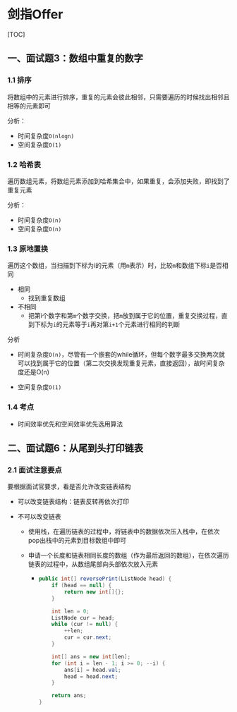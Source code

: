 # 剑指Offer

[TOC]

## 一、面试题3：数组中重复的数字

### 1.1 排序

将数组中的元素进行排序，重复的元素会彼此相邻，只需要遍历的时候找出相邻且相等的元素即可



分析：

+ 时间复杂度`O(nlogn)`
+ 空间复杂度`O(1)`



### 1.2 哈希表

遍历数组元素，将数组元素添加到哈希集合中，如果重复，会添加失败，即找到了重复元素



分析：

+ 时间复杂度`O(n)`
+ 空间复杂度`O(n)`



### 1.3 原地置换

遍历这个数组，当扫描到下标为i的元素（用`m`表示）时，比较`m`和数组下标`i`是否相同

+ 相同
  + 找到重复数组
+ 不相同
  + 把第i个数字和第`m`个数字交换，把`m`放到属于它的位置，重复交换过程，直到下标为`i`的元素等于`i`再对第`i+1`个元素进行相同的判断

分析

+ 时间复杂度`O(n)`，尽管有一个嵌套的while循环，但每个数字最多交换两次就可以找到属于它的位置（第二次交换发现重复元素，直接返回），故时间复杂度还是O(n)

+ 空间复杂度`O(1)`



### 1.4 考点

+ 时间效率优先和空间效率优先选用算法



## 二、面试题6：从尾到头打印链表

### 2.1 面试注意要点

要根据面试官要求，看是否允许改变链表结构

+ 可以改变链表结构：链表反转再依次打印

+ 不可以改变链表

  + 使用栈，在遍历链表的过程中，将链表中的数据依次压入栈中，在依次pop出栈中的元素到目标数组中即可

  + 申请一个长度和链表相同长度的数组（作为最后返回的数组），在依次遍历链表的过程中，从数组尾部向头部依次放入元素

    + ```java
      public int[] reversePrint(ListNode head) {
          if (head == null) {
              return new int[]{};
          }
      
          int len = 0;
          ListNode cur = head;
          while (cur != null) {
              ++len;
              cur = cur.next;
          }
      
          int[] ans = new int[len];
          for (int i = len - 1; i >= 0; --i) {
              ans[i] = head.val;
              head = head.next;
          }
      
          return ans;
      }
      ```

      